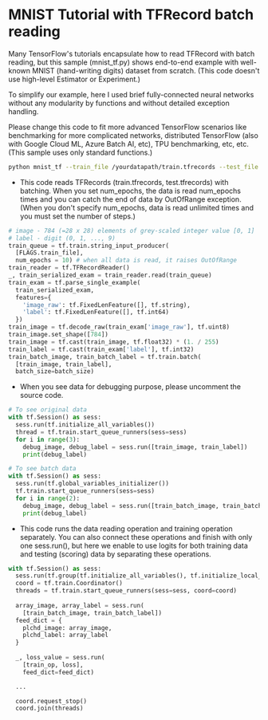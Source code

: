 # MNIST Tutorial with TFRecord batch reading

Many TensorFlow's tutorials encapsulate how to read TFRecord with batch reading, but this sample (mnist_tf.py) shows end-to-end example with well-known MNIST (hand-writing digits) dataset from scratch.
(This code doesn't use high-level Estimator or Experiment.)

To simplify our example, here I used brief fully-connected neural networks without any modularity by functions and without detailed exception handling.

Please change this code to fit more advanced TensorFlow scenarios like benchmarking for more complicated networks, distributed TensorFlow (also with Google Cloud ML, Azure Batch AI, etc), TPU benchmarking, etc, etc. (This sample uses only standard functions.)

```bash
python mnist_tf --train_file /yourdatapath/train.tfrecords --test_file /yourdatapath/test.tfrecords
```

- This code reads TFRecords (train.tfrecords, test.tfrecords) with batching. When you set num_epochs, the data is read num_epochs times and you can catch the end of data by OutOfRange exception. (When you don't specify num_epochs, data is read unlimited times and you must set the number of steps.)

```python
# image - 784 (=28 x 28) elements of grey-scaled integer value [0, 1]
# label - digit (0, 1, ..., 9)
train_queue = tf.train.string_input_producer(
  [FLAGS.train_file],
  num_epochs = 10) # when all data is read, it raises OutOfRange
train_reader = tf.TFRecordReader()
_, train_serialized_exam = train_reader.read(train_queue)
train_exam = tf.parse_single_example(
  train_serialized_exam,
  features={
    'image_raw': tf.FixedLenFeature([], tf.string),
    'label': tf.FixedLenFeature([], tf.int64)
  })
train_image = tf.decode_raw(train_exam['image_raw'], tf.uint8)
train_image.set_shape([784])
train_image = tf.cast(train_image, tf.float32) * (1. / 255)
train_label = tf.cast(train_exam['label'], tf.int32)
train_batch_image, train_batch_label = tf.train.batch(
  [train_image, train_label],
  batch_size=batch_size)
```

- When you see data for debugging purpose, please uncomment the source code.

```python
# To see original data
with tf.Session() as sess:
  sess.run(tf.initialize_all_variables())
  thread = tf.train.start_queue_runners(sess=sess)
  for i in range(3):
    debug_image, debug_label = sess.run([train_image, train_label])
    print(debug_label)
```

```python
# To see batch data
with tf.Session() as sess:
  sess.run(tf.global_variables_initializer())
  tf.train.start_queue_runners(sess=sess)
  for i in range(2):
    debug_image, debug_label = sess.run([train_batch_image, train_batch_label])
    print(debug_label)
```

- This code runs the data reading operation and training operation separately. You can also connect these operations and finish with only one sess.run(), but here we enable to use logits for both training data and testing (scoring) data by separating these operations.

```python
with tf.Session() as sess:
  sess.run(tf.group(tf.initialize_all_variables(), tf.initialize_local_variables()))
  coord = tf.train.Coordinator()
  threads = tf.train.start_queue_runners(sess=sess, coord=coord)
  
  array_image, array_label = sess.run(
    [train_batch_image, train_batch_label])
  feed_dict = {
    plchd_image: array_image,
    plchd_label: array_label
  }
  
  _, loss_value = sess.run(
    [train_op, loss],
    feed_dict=feed_dict)

  ...

  coord.request_stop()
  coord.join(threads)
```
